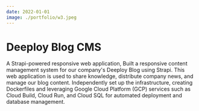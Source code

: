 ```yaml
---
date: 2022-01-01
image: ./portfolio/w3.jpeg
---
```


# Deeploy Blog CMS

A Strapi-powered responsive web application, Built a responsive content management system for our company's Deeploy Blog using Strapi. This web application is used to share knowledge, distribute company news, and manage our blog content. Independently set up the infrastructure, creating Dockerfiles and leveraging Google Cloud Platform (GCP) services such as Cloud Build, Cloud Run, and Cloud SQL for automated deployment and database management.